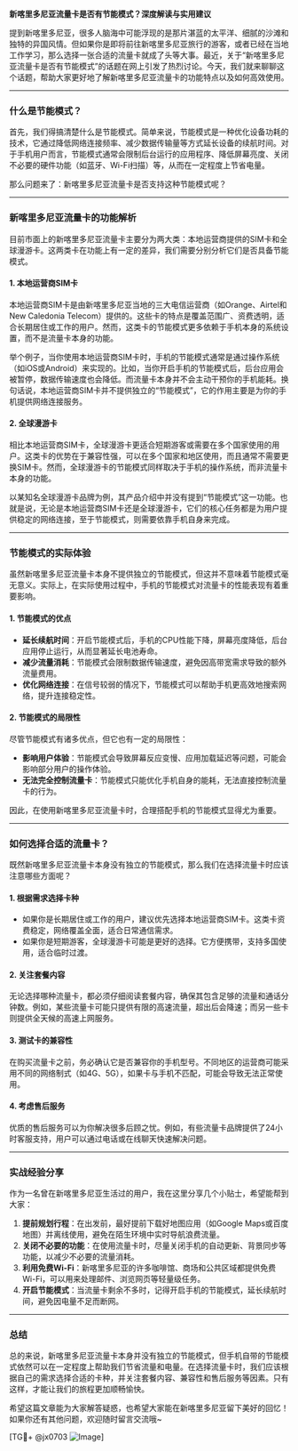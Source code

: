 **新喀里多尼亚流量卡是否有节能模式？深度解读与实用建议**

提到新喀里多尼亚，很多人脑海中可能浮现的是那片湛蓝的太平洋、细腻的沙滩和独特的异国风情。但如果你是即将前往新喀里多尼亚旅行的游客，或者已经在当地工作学习，那么选择一张合适的流量卡就成了头等大事。最近，关于“新喀里多尼亚流量卡是否有节能模式”的话题在网上引发了热烈讨论。今天，我们就来聊聊这个话题，帮助大家更好地了解新喀里多尼亚流量卡的功能特点以及如何高效使用。

---

### **什么是节能模式？**
首先，我们得搞清楚什么是节能模式。简单来说，节能模式是一种优化设备功耗的技术，它通过降低网络连接频率、减少数据传输量等方式延长设备的续航时间。对于手机用户而言，节能模式通常会限制后台运行的应用程序、降低屏幕亮度、关闭不必要的硬件功能（如蓝牙、Wi-Fi扫描）等，从而在一定程度上节省电量。

那么问题来了：新喀里多尼亚流量卡是否支持这种节能模式呢？

---

### **新喀里多尼亚流量卡的功能解析**
目前市面上的新喀里多尼亚流量卡主要分为两大类：本地运营商提供的SIM卡和全球漫游卡。这两类卡在功能上有一定的差异，我们需要分别分析它们是否具备节能模式。

#### **1. 本地运营商SIM卡**
本地运营商SIM卡是由新喀里多尼亚当地的三大电信运营商（如Orange、Airtel和New Caledonia Telecom）提供的。这些卡的特点是覆盖范围广、资费透明，适合长期居住或工作的用户。然而，这类卡的节能模式更多依赖于手机本身的系统设置，而不是流量卡本身的功能。

举个例子，当你使用本地运营商SIM卡时，手机的节能模式通常是通过操作系统（如iOS或Android）来实现的。比如，当你开启手机的节能模式后，后台应用会被暂停，数据传输速度也会降低。而流量卡本身并不会主动干预你的手机能耗。换句话说，本地运营商SIM卡并不提供独立的“节能模式”，它的作用主要是为你的手机提供网络连接服务。

#### **2. 全球漫游卡**
相比本地运营商SIM卡，全球漫游卡更适合短期游客或需要在多个国家使用的用户。这类卡的优势在于兼容性强，可以在多个国家和地区使用，而且通常不需要更换SIM卡。然而，全球漫游卡的节能模式同样取决于手机的操作系统，而非流量卡本身的功能。

以某知名全球漫游卡品牌为例，其产品介绍中并没有提到“节能模式”这一功能。也就是说，无论是本地运营商SIM卡还是全球漫游卡，它们的核心任务都是为用户提供稳定的网络连接，至于节能模式，则需要依靠手机自身来完成。

---

### **节能模式的实际体验**
虽然新喀里多尼亚流量卡本身不提供独立的节能模式，但这并不意味着节能模式毫无意义。实际上，在实际使用过程中，手机的节能模式对流量卡的性能表现有着重要影响。

#### **1. 节能模式的优点**
- **延长续航时间**：开启节能模式后，手机的CPU性能下降，屏幕亮度降低，后台应用停止运行，从而显著延长电池寿命。
- **减少流量消耗**：节能模式会限制数据传输速度，避免因高带宽需求导致的额外流量费用。
- **优化网络连接**：在信号较弱的情况下，节能模式可以帮助手机更高效地搜索网络，提升连接稳定性。

#### **2. 节能模式的局限性**
尽管节能模式有诸多优点，但它也有一定的局限性：
- **影响用户体验**：节能模式会导致屏幕反应变慢、应用加载延迟等问题，可能会影响部分用户的操作体验。
- **无法完全控制流量卡**：节能模式只能优化手机自身的能耗，无法直接控制流量卡的行为。

因此，在使用新喀里多尼亚流量卡时，合理搭配手机的节能模式显得尤为重要。

---

### **如何选择合适的流量卡？**
既然新喀里多尼亚流量卡本身没有独立的节能模式，那么我们在选择流量卡时应该注意哪些方面呢？

#### **1. 根据需求选择卡种**
- 如果你是长期居住或工作的用户，建议优先选择本地运营商SIM卡。这类卡资费稳定，网络覆盖全面，适合日常通信需求。
- 如果你是短期游客，全球漫游卡可能是更好的选择。它方便携带，支持多国使用，适合临时过渡。

#### **2. 关注套餐内容**
无论选择哪种流量卡，都必须仔细阅读套餐内容，确保其包含足够的流量和通话分钟数。例如，某些流量卡可能只提供有限的高速流量，超出后会降速；而另一些卡则提供全天候的高速上网服务。

#### **3. 测试卡的兼容性**
在购买流量卡之前，务必确认它是否兼容你的手机型号。不同地区的运营商可能采用不同的网络制式（如4G、5G），如果卡与手机不匹配，可能会导致无法正常使用。

#### **4. 考虑售后服务**
优质的售后服务可以为你解决很多后顾之忧。例如，有些流量卡品牌提供了24小时客服支持，用户可以通过电话或在线聊天快速解决问题。

---

### **实战经验分享**
作为一名曾在新喀里多尼亚生活过的用户，我在这里分享几个小贴士，希望能帮到大家：

1. **提前规划行程**：在出发前，最好提前下载好地图应用（如Google Maps或百度地图）并离线使用，避免在陌生环境中实时导航浪费流量。
2. **关闭不必要的功能**：在使用流量卡时，尽量关闭手机的自动更新、背景同步等功能，以减少不必要的流量消耗。
3. **利用免费Wi-Fi**：新喀里多尼亚的许多咖啡馆、商场和公共区域都提供免费Wi-Fi，可以用来处理邮件、浏览网页等轻量级任务。
4. **开启节能模式**：当流量卡剩余不多时，记得开启手机的节能模式，延长续航时间，避免因电量不足而断网。

---

### **总结**
总的来说，新喀里多尼亚流量卡本身并没有独立的节能模式，但手机自带的节能模式依然可以在一定程度上帮助我们节省流量和电量。在选择流量卡时，我们应该根据自己的需求选择合适的卡种，并关注套餐内容、兼容性和售后服务等因素。只有这样，才能让我们的旅程更加顺畅愉快。

希望这篇文章能为大家解答疑惑，也希望大家能在新喀里多尼亚留下美好的回忆！如果你还有其他问题，欢迎随时留言交流哦~

[TG💪+ @jx0703 ![Image](https://github.com/user-attachments/assets/dbca1d08-cadb-493c-b0ec-ad6f7a83f270)]